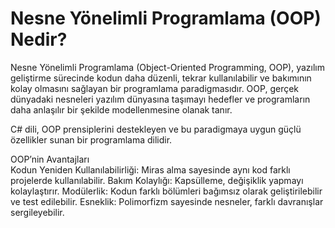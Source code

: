 # Nesne Yönelimli Programlama (OOP) Nedir?

Nesne Yönelimli Programlama (Object-Oriented Programming, OOP), yazılım geliştirme sürecinde kodun daha düzenli, tekrar kullanılabilir ve bakımının kolay olmasını sağlayan bir programlama paradigmasıdır. 
OOP, gerçek dünyadaki nesneleri yazılım dünyasına taşımayı hedefler ve programların daha anlaşılır bir şekilde modellenmesine olanak tanır.

C# dili, OOP prensiplerini destekleyen ve bu paradigmaya uygun güçlü özellikler sunan bir programlama dilidir.

OOP’nin Avantajları
<br>
Kodun Yeniden Kullanılabilirliği: Miras alma sayesinde aynı kod farklı projelerde kullanılabilir.
Bakım Kolaylığı: Kapsülleme, değişiklik yapmayı kolaylaştırır.
Modülerlik: Kodun farklı bölümleri bağımsız olarak geliştirilebilir ve test edilebilir.
Esneklik: Polimorfizm sayesinde nesneler, farklı davranışlar sergileyebilir.
